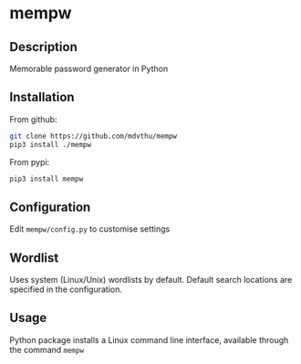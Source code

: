 # mempw

## Description
Memorable password generator in Python

## Installation
From github:
```bash
git clone https://github.com/mdvthu/mempw
pip3 install ./mempw
```
From pypi:
```bash
pip3 install mempw
```

## Configuration
Edit `mempw/config.py` to customise settings

## Wordlist
Uses system (Linux/Unix) wordlists by default.
Default search locations are specified in the configuration.

## Usage
Python package installs a Linux command line interface,
available through the command `mempw`

